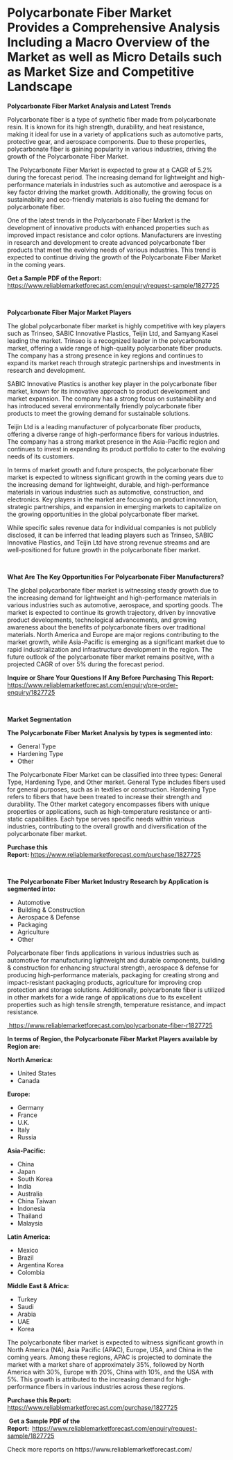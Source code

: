 <p><h1>Polycarbonate Fiber Market Provides a Comprehensive Analysis Including a Macro Overview of the Market as well as Micro Details such as Market Size and Competitive Landscape</h1></p><p><strong>Polycarbonate Fiber Market Analysis and Latest Trends</strong></p>
<p><p>Polycarbonate fiber is a type of synthetic fiber made from polycarbonate resin. It is known for its high strength, durability, and heat resistance, making it ideal for use in a variety of applications such as automotive parts, protective gear, and aerospace components. Due to these properties, polycarbonate fiber is gaining popularity in various industries, driving the growth of the Polycarbonate Fiber Market.</p><p>The Polycarbonate Fiber Market is expected to grow at a CAGR of 5.2% during the forecast period. The increasing demand for lightweight and high-performance materials in industries such as automotive and aerospace is a key factor driving the market growth. Additionally, the growing focus on sustainability and eco-friendly materials is also fueling the demand for polycarbonate fiber.</p><p>One of the latest trends in the Polycarbonate Fiber Market is the development of innovative products with enhanced properties such as improved impact resistance and color options. Manufacturers are investing in research and development to create advanced polycarbonate fiber products that meet the evolving needs of various industries. This trend is expected to continue driving the growth of the Polycarbonate Fiber Market in the coming years.</p></p>
<p><strong>Get a Sample PDF of the Report:&nbsp;</strong> <a href="https://www.reliablemarketforecast.com/enquiry/request-sample/1827725">https://www.reliablemarketforecast.com/enquiry/request-sample/1827725</a></p>
<p>&nbsp;</p>
<p><strong>Polycarbonate Fiber Major Market Players</strong></p>
<p><p>The global polycarbonate fiber market is highly competitive with key players such as Trinseo, SABIC Innovative Plastics, Teijin Ltd, and Samyang Kasei leading the market. Trinseo is a recognized leader in the polycarbonate market, offering a wide range of high-quality polycarbonate fiber products. The company has a strong presence in key regions and continues to expand its market reach through strategic partnerships and investments in research and development.</p><p>SABIC Innovative Plastics is another key player in the polycarbonate fiber market, known for its innovative approach to product development and market expansion. The company has a strong focus on sustainability and has introduced several environmentally friendly polycarbonate fiber products to meet the growing demand for sustainable solutions.</p><p>Teijin Ltd is a leading manufacturer of polycarbonate fiber products, offering a diverse range of high-performance fibers for various industries. The company has a strong market presence in the Asia-Pacific region and continues to invest in expanding its product portfolio to cater to the evolving needs of its customers.</p><p>In terms of market growth and future prospects, the polycarbonate fiber market is expected to witness significant growth in the coming years due to the increasing demand for lightweight, durable, and high-performance materials in various industries such as automotive, construction, and electronics. Key players in the market are focusing on product innovation, strategic partnerships, and expansion in emerging markets to capitalize on the growing opportunities in the global polycarbonate fiber market.</p><p>While specific sales revenue data for individual companies is not publicly disclosed, it can be inferred that leading players such as Trinseo, SABIC Innovative Plastics, and Teijin Ltd have strong revenue streams and are well-positioned for future growth in the polycarbonate fiber market.</p></p>
<p>&nbsp;</p>
<p><strong>What Are The Key Opportunities For Polycarbonate Fiber Manufacturers?</strong></p>
<p><p>The global polycarbonate fiber market is witnessing steady growth due to the increasing demand for lightweight and high-performance materials in various industries such as automotive, aerospace, and sporting goods. The market is expected to continue its growth trajectory, driven by innovative product developments, technological advancements, and growing awareness about the benefits of polycarbonate fibers over traditional materials. North America and Europe are major regions contributing to the market growth, while Asia-Pacific is emerging as a significant market due to rapid industrialization and infrastructure development in the region. The future outlook of the polycarbonate fiber market remains positive, with a projected CAGR of over 5% during the forecast period.</p></p>
<p><strong>Inquire or Share Your Questions If Any Before Purchasing This Report:</strong> <a href="https://www.reliablemarketforecast.com/enquiry/pre-order-enquiry/1827725">https://www.reliablemarketforecast.com/enquiry/pre-order-enquiry/1827725</a></p>
<p>&nbsp;</p>
<p><strong>Market Segmentation</strong></p>
<p><strong>The Polycarbonate Fiber Market Analysis by types is segmented into:</strong></p>
<p><ul><li>General Type</li><li>Hardening Type</li><li>Other</li></ul></p>
<p><p>The Polycarbonate Fiber Market can be classified into three types: General Type, Hardening Type, and Other market. General Type includes fibers used for general purposes, such as in textiles or construction. Hardening Type refers to fibers that have been treated to increase their strength and durability. The Other market category encompasses fibers with unique properties or applications, such as high-temperature resistance or anti-static capabilities. Each type serves specific needs within various industries, contributing to the overall growth and diversification of the polycarbonate fiber market.</p></p>
<p><strong>Purchase this Report:&nbsp;</strong><a href="https://www.reliablemarketforecast.com/purchase/1827725">https://www.reliablemarketforecast.com/purchase/1827725</a></p>
<p>&nbsp;</p>
<p><strong>The Polycarbonate Fiber Market Industry Research by Application is segmented into:</strong></p>
<p><ul><li>Automotive</li><li>Building & Construction</li><li>Aerospace & Defense</li><li>Packaging</li><li>Agriculture</li><li>Other</li></ul></p>
<p><p>Polycarbonate fiber finds applications in various industries such as automotive for manufacturing lightweight and durable components, building & construction for enhancing structural strength, aerospace & defense for producing high-performance materials, packaging for creating strong and impact-resistant packaging products, agriculture for improving crop protection and storage solutions. Additionally, polycarbonate fiber is utilized in other markets for a wide range of applications due to its excellent properties such as high tensile strength, temperature resistance, and impact resistance.</p></p>
<p><a href="https://www.reliablemarketforecast.com/polycarbonate-fiber-r1827725">&nbsp;https://www.reliablemarketforecast.com/polycarbonate-fiber-r1827725</a></p>
<p><strong>In terms of Region, the Polycarbonate Fiber Market Players available by Region are:</strong></p>
<p>
    <p> <strong> North America: </strong>
        <ul>
            <li>United States</li>
            <li>Canada</li>
        </ul>
        </p> 
    <p> <strong> Europe: </strong>
        <ul>
            <li>Germany</li>
            <li>France</li>
            <li>U.K.</li>
            <li>Italy</li>
            <li>Russia</li>
        </ul>
        </p> 
    <p> <strong> Asia-Pacific: </strong>
        <ul>
            <li>China</li>
            <li>Japan</li>
            <li>South Korea</li>
            <li>India</li>
            <li>Australia</li>
            <li>China Taiwan</li>
            <li>Indonesia</li>
            <li>Thailand</li>
            <li>Malaysia</li>
        </ul>
        </p> 
    <p> <strong> Latin America: </strong>
        <ul>
            <li>Mexico</li>
            <li>Brazil</li>
            <li>Argentina Korea</li>
            <li>Colombia</li>
        </ul>
        </p> 
    <p> <strong> Middle East & Africa: </strong>
        <ul>
            <li>Turkey</li>
            <li>Saudi</li>
            <li>Arabia</li>
            <li>UAE</li>
            <li>Korea</li>
        </ul>
    </p>
    </p>
<p><p>The polycarbonate fiber market is expected to witness significant growth in North America (NA), Asia Pacific (APAC), Europe, USA, and China in the coming years. Among these regions, APAC is projected to dominate the market with a market share of approximately 35%, followed by North America with 30%, Europe with 20%, China with 10%, and the USA with 5%. This growth is attributed to the increasing demand for high-performance fibers in various industries across these regions.</p></p>
<p><strong>Purchase this Report: </strong><a href="https://www.reliablemarketforecast.com/purchase/1827725">https://www.reliablemarketforecast.com/purchase/1827725</a></p>
<p>&nbsp;<strong>Get a Sample PDF of the Report:&nbsp;&nbsp;</strong><a href="https://www.reliablemarketforecast.com/enquiry/request-sample/1827725">https://www.reliablemarketforecast.com/enquiry/request-sample/1827725</a></p>
<p><strong></strong></p>
<p>Check more reports on https://www.reliablemarketforecast.com/</p>
